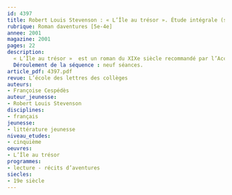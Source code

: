 ```yaml
---
id: 4397
title: Robert Louis Stevenson : « L’Île au trésor ». Étude intégrale (séquence)
rubrique: Roman daventures [5e-4e]
annee: 2001
magazine: 2001
pages: 22
description: 
  « L’Île au trésor »  est un roman du XIXe siècle recommandé par l’Accompagnement des programmes de quatrième. Les pistes de lecture proposées en permettent une exploitation dès la classe de cinquième. Ce roman d’aventures relate quelques mois de la vie de Jim Hawkins, un jeune garçon confronté très tôt à des situations difficiles et périlleuses. Le fil conducteur de ce récit, où les « bons » et les « méchants » essaient de cohabiter pour retrouver un trésor, est l’apprentissage de la vie par Jim qui devra prendre des décisions et se montrer responsable.
  Déroulement de la séquence : neuf séances.
article_pdf: 4397.pdf
revue: L’école des lettres des collèges
auteurs:
- Françoise Cespédès
auteur_jeunesse:
- Robert Louis Stevenson
disciplines:
- français
jeunesse:
- littérature jeunesse
niveau_etudes:
- cinquième
oeuvres:
- L’Île au trésor
programmes:
- lecture - récits d’aventures
siecles:
- 19e siècle
---
```

